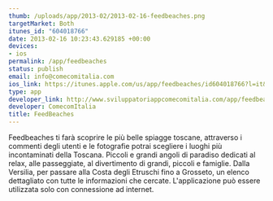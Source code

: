 ```yaml
--- 
thumb: /uploads/app/2013-02/2013-02-16-feedbeaches.png
targetMarket: Both
itunes_id: "604018766"
date: 2013-02-16 10:23:43.629185 +00:00
devices: 
- ios
permalink: /app/feedbeaches
status: publish
email: info@comecomitalia.com
ios_link: https://itunes.apple.com/us/app/feedbeaches/id604018766?l=it&ls=1%26mt=8
type: app
developer_link: http://www.sviluppatoriappcomecomitalia.com/app/feedbeaches/
developer: ComecomItalia
title: FeedBeaches
---
```


Feedbeaches ti farà scoprire le più belle spiagge toscane, attraverso i commenti degli utenti e le fotografie potrai scegliere i luoghi più incontaminati della Toscana. 
Piccoli e grandi angoli di paradiso dedicati al relax, alle passeggiate, al divertimento di grandi, piccoli e famiglie. 
Dalla Versilia, per passare alla Costa degli Etruschi fino a Grosseto, un elenco dettagliato con tutte le informazioni che cercate. 
L'applicazione può essere utilizzata solo con connessione ad internet.
